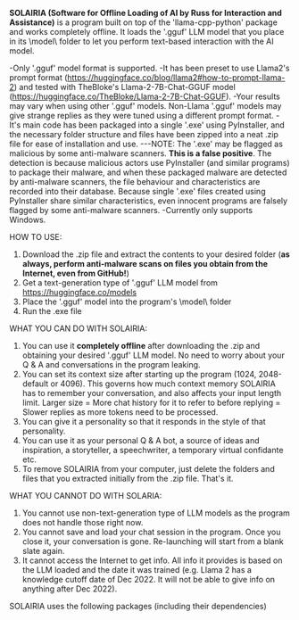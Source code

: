 **SOLAIRIA (Software for Offline Loading of AI by Russ for Interaction and Assistance)** is a program built on top of the 'llama-cpp-python' package and works completely offline. It loads the '.gguf' LLM model that you place in its \model\ folder to let you perform text-based interaction with the AI model.

-Only '.gguf' model format is supported.
-It has been preset to use Llama2's prompt format (https://huggingface.co/blog/llama2#how-to-prompt-llama-2) and tested with TheBloke's Llama-2-7B-Chat-GGUF model (https://huggingface.co/TheBloke/Llama-2-7B-Chat-GGUF).
-Your results may vary when using other '.gguf' models. Non-Llama '.gguf' models may give strange replies as they were tuned using a different prompt format.
-It's main code has been packaged into a single '.exe' using PyInstaller, and the necessary folder structure and files have been zipped into a neat .zip file for ease of installation and use.
---NOTE: The '.exe' may be flagged as malicious by some anti-malware scanners. **This is a false positive**. The detection is because malicious actors use PyInstaller (and similar programs) to package their malware, and when these packaged malware are detected by anti-malware scanners, the file behaviour and characteristics are recorded into their database. Because single '.exe' files created using PyInstaller share similar characteristics, even innocent programs are falsely flagged by some anti-malware scanners.
-Currently only supports Windows.


HOW TO USE:
1) Download the .zip file and extract the contents to your desired folder (**as always, perform anti-malware scans on files you obtain from the Internet, even from GitHub!**)
2) Get a text-generation type of '.gguf' LLM model from https://huggingface.co/models
3) Place the '.gguf' model into the program's \model\ folder
4) Run the .exe file


WHAT YOU CAN DO WITH SOLAIRIA:
1) You can use it **completely offline** after downloading the .zip and obtaining your desired '.gguf' LLM model. No need to worry about your Q & A and conversations in the program leaking.
2) You can set its context size after starting up the program (1024, 2048-default or 4096). This governs how much context memory SOLAIRIA has to remember your conversation, and also affects your input length limit. Larger size = More chat history for it to refer to before replying = Slower replies as more tokens need to be processed.
3) You can give it a personality so that it responds in the style of that personality.
4) You can use it as your personal Q & A bot, a source of ideas and inspiration, a storyteller, a speechwriter, a temporary virtual confidante etc.
5) To remove SOLAIRIA from your computer, just delete the folders and files that you extracted initially from the .zip file. That's it.


WHAT YOU CANNOT DO WITH SOLARIA:
1) You cannot use non-text-generation type of LLM models as the program does not handle those right now.
2) You cannot save and load your chat session in the program. Once you close it, your conversation is gone. Re-launching will start from a blank slate again.
3) It cannot access the Internet to get info. All info it provides is based on the LLM loaded and the date it was trained (e.g. Llama 2 has a knowledge cutoff date of Dec 2022. It will not be able to give info on anything after Dec 2022).


SOLAIRIA uses the following packages (including their dependencies)

